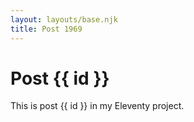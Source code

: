 ```yaml
---
layout: layouts/base.njk
title: Post 1969
---
```


# Post {{ id }}

This is post {{ id }} in my Eleventy project.
